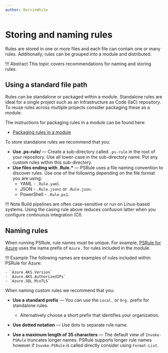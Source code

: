 ```yaml
---
author: BernieWhite
---
```


# Storing and naming rules

Rules are stored in one or more files and each file can contain one or many rules.
Additionally, rules can be grouped into a module and distributed.

!!! Abstract
    This topic covers recommendations for naming and storing rules.

## Using a standard file path

Rules can be standalone or packaged within a module.
Standalone rules are ideal for a single project such as an Infrastructure as Code (IaC) repository.
To reuse rules across multiple projects consider packaging these as a module.

The instructions for packaging rules in a module can be found here:

- [Packaging rules in a module](packaging-rules.md)

To store standalone rules we recommend that you:

- **Use .ps-rule/** &mdash; Create a sub-directory called `.ps-rule` in the root of your repository.
  Use all lower-case in the sub-directory name.
  Put any custom rules within this sub-directory.
- **Use files ending with .Rule.\*** &mdash; PSRule uses a file naming convention to discover rules.
  Use one of the following depending on the file format you are using:
  - YAML - `.Rule.yaml`.
  - JSON - `.Rule.jsonc` or `.Rule.json`.
  - PowerShell - `.Rule.ps1`.

!!! Note
    Build pipelines are often case-sensitive or run on Linux-based systems.
    Using the casing rule above reduces confusion latter when you configure continuous integration (CI).

## Naming rules

When running PSRule, rule names must be unique.
For example, [PSRule for Azure][1] uses the name prefix of `Azure.` for rules included in the module.

!!! Example
    The following names are examples of rules included within PSRule for Azure:

    - `Azure.AKS.Version`
    - `Azure.AKS.AuthorizedIPs`
    - `Azure.SQL.MinTLS`

When naming custom rules we recommend that you:

- **Use a standard prefix** &mdash; You can use the `Local.` or `Org.` prefix for standalone rules.
  - Alternatively choose a short prefix that identifies your organization.
- **Use dotted notation** &mdash; Use dots to separate rule name.
- **Use a maximum length of 35 characters** &mdash; The default view of `Invoke-PSRule` truncates longer names.
  PSRule supports longer rule names however if `Invoke-PSRule` is called directly consider using `Format-List`.

  [1]: https://aka.ms/ps-rule-azure
